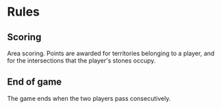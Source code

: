 # Rules
## Scoring
Area scoring. Points are awarded for territories belonging to a player, and for the intersections that the player's stones occupy.

## End of game
The game ends when the two players pass consecutively.